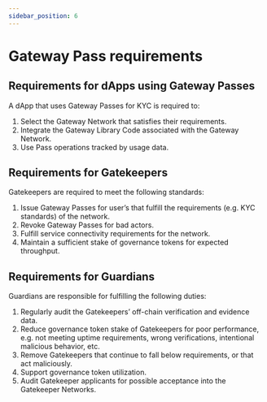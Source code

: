 ```yaml
---
sidebar_position: 6
---
```


# Gateway Pass requirements

## Requirements for dApps using Gateway Passes

A dApp that uses Gateway Passes for KYC is required to:

1. Select the Gateway Network that satisfies their requirements.
1. Integrate the Gateway Library Code associated with the Gateway Network.
1. Use Pass operations tracked by usage data.

## Requirements for Gatekeepers

Gatekeepers are required to meet the following standards:

1. Issue Gateway Passes for user’s that fulfill the requirements (e.g. KYC standards) of the network.
1. Revoke Gateway Passes for bad actors.
1. Fulfill service connectivity requirements for the network.
1. Maintain a sufficient stake of governance tokens for expected throughput.

## Requirements for Guardians

Guardians are responsible for fulfilling the following duties:

1. Regularly audit the Gatekeepers’ off-chain verification and evidence data.
1. Reduce governance token stake of Gatekeepers for poor performance, e.g. not meeting uptime requirements, wrong verifications, intentional malicious behavior, etc.
1. Remove Gatekeepers that continue to fall below requirements, or that act maliciously.
1. Support governance token utilization.
1. Audit Gatekeeper applicants for possible acceptance into the Gatekeeper Networks.
